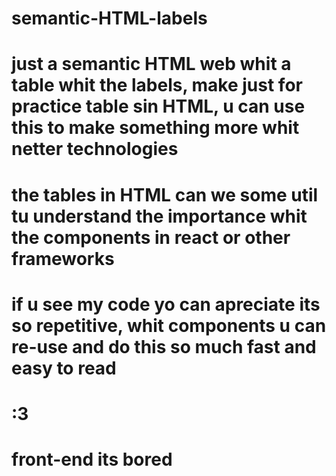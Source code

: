 # semantic-HTML-labels
# just a semantic HTML web whit a table whit the labels, make just for practice table sin HTML, u can use this to make something more whit netter technologies
# the tables in HTML can we some util tu understand the importance whit the components in react or other frameworks
# if u see my code yo can apreciate its so repetitive, whit components u can re-use and do this so much fast and easy to read
# :3
# front-end its bored
